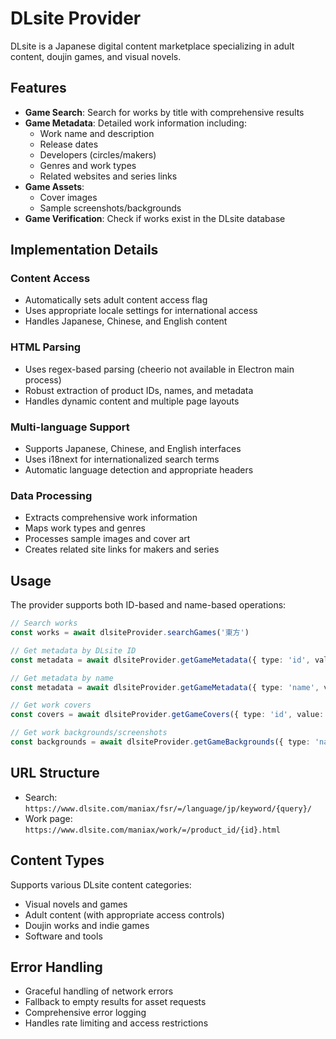 # DLsite Provider

DLsite is a Japanese digital content marketplace specializing in adult content, doujin games, and visual novels.

## Features

- **Game Search**: Search for works by title with comprehensive results
- **Game Metadata**: Detailed work information including:
  - Work name and description
  - Release dates
  - Developers (circles/makers)
  - Genres and work types
  - Related websites and series links
- **Game Assets**:
  - Cover images
  - Sample screenshots/backgrounds
- **Game Verification**: Check if works exist in the DLsite database

## Implementation Details

### Content Access

- Automatically sets adult content access flag
- Uses appropriate locale settings for international access
- Handles Japanese, Chinese, and English content

### HTML Parsing

- Uses regex-based parsing (cheerio not available in Electron main process)
- Robust extraction of product IDs, names, and metadata
- Handles dynamic content and multiple page layouts

### Multi-language Support

- Supports Japanese, Chinese, and English interfaces
- Uses i18next for internationalized search terms
- Automatic language detection and appropriate headers

### Data Processing

- Extracts comprehensive work information
- Maps work types and genres
- Processes sample images and cover art
- Creates related site links for makers and series

## Usage

The provider supports both ID-based and name-based operations:

```typescript
// Search works
const works = await dlsiteProvider.searchGames('東方')

// Get metadata by DLsite ID
const metadata = await dlsiteProvider.getGameMetadata({ type: 'id', value: 'RJ123456' })

// Get metadata by name
const metadata = await dlsiteProvider.getGameMetadata({ type: 'name', value: '東方永夜抄' })

// Get work covers
const covers = await dlsiteProvider.getGameCovers({ type: 'id', value: 'RJ123456' })

// Get work backgrounds/screenshots
const backgrounds = await dlsiteProvider.getGameBackgrounds({ type: 'name', value: '東方永夜抄' })
```

## URL Structure

- Search: `https://www.dlsite.com/maniax/fsr/=/language/jp/keyword/{query}/`
- Work page: `https://www.dlsite.com/maniax/work/=/product_id/{id}.html`

## Content Types

Supports various DLsite content categories:

- Visual novels and games
- Adult content (with appropriate access controls)
- Doujin works and indie games
- Software and tools

## Error Handling

- Graceful handling of network errors
- Fallback to empty results for asset requests
- Comprehensive error logging
- Handles rate limiting and access restrictions
